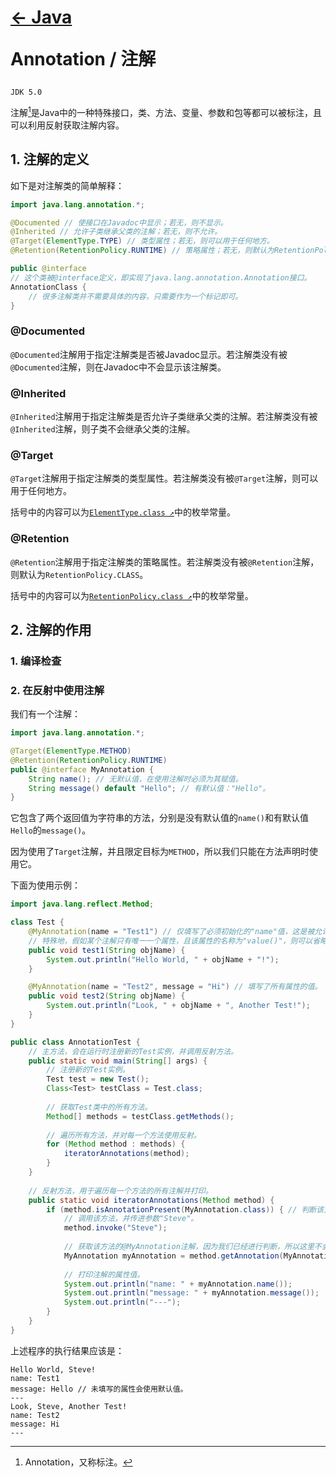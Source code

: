 # <p align=left>[← Java](/notebook)</p> <p align=left>Annotation / 注解</p>

`JDK 5.0`

注解[^注解]是Java中的一种特殊接口，类、方法、变量、参数和包等都可以被标注，且可以利用反射获取注解内容。

[^注解]: Annotation，又称标注。

## 1. 注解的定义

如下是对注解类的简单解释：

```java
import java.lang.annotation.*;

@Documented // 使接口在Javadoc中显示；若无，则不显示。
@Inherited // 允许子类继承父类的注解；若无，则不允许。
@Target(ElementType.TYPE) // 类型属性；若无，则可以用于任何地方。
@Retention(RetentionPolicy.RUNTIME) // 策略属性；若无，则默认为RetentionPolicy.CLASS。

public @interface
// 这个类被@interface定义，即实现了java.lang.annotation.Annotation接口。
AnnotationClass {
    // 很多注解类并不需要具体的内容，只需要作为一个标记即可。
}
```

### @Documented

`@Documented`注解用于指定注解类是否被Javadoc显示。若注解类没有被`@Documented`注解，则在Javadoc中不会显示该注解类。

### @Inherited

`@Inherited`注解用于指定注解类是否允许子类继承父类的注解。若注解类没有被`@Inherited`注解，则子类不会继承父类的注解。

### @Target

`@Target`注解用于指定注解类的类型属性。若注解类没有被`@Target`注解，则可以用于任何地方。

括号中的内容可以为[`ElementType.class ↗`](ElementType.class.md)中的枚举常量。

### @Retention

`@Retention`注解用于指定注解类的策略属性。若注解类没有被`@Retention`注解，则默认为`RetentionPolicy.CLASS`。

括号中的内容可以为[`RetentionPolicy.class ↗`](RetentionPolicy.class.md)中的枚举常量。

## 2. 注解的作用

### 1. 编译检查

### 2. 在反射中使用注解

我们有一个注解：

```java
import java.lang.annotation.*;

@Target(ElementType.METHOD)
@Retention(RetentionPolicy.RUNTIME)
public @interface MyAnnotation {
    String name(); // 无默认值，在使用注解时必须为其赋值。
    String message() default "Hello"; // 有默认值："Hello"。
}
```

它包含了两个返回值为字符串的方法，分别是没有默认值的`name()`和有默认值`Hello`的`message()`。

因为使用了`Target`注解，并且限定目标为`METHOD`，所以我们只能在方法声明时使用它。

下面为使用示例：

```java
import java.lang.reflect.Method;

class Test {
	@MyAnnotation(name = "Test1") // 仅填写了必须初始化的"name"值，这是被允许的。
	// 特殊地，假如某个注解只有唯一一个属性，且该属性的名称为"value()"，则可以省略"value = "。
	public void test1(String objName) {
		System.out.println("Hello World, " + objName + "!");
	}

	@MyAnnotation(name = "Test2", message = "Hi") // 填写了所有属性的值。
	public void test2(String objName) {
		System.out.println("Look, " + objName + ", Another Test!");
	}
}

public class AnnotationTest {
	// 主方法，会在运行时注册新的Test实例，并调用反射方法。
	public static void main(String[] args) {
		// 注册新的Test实例。
		Test test = new Test();
		Class<Test> testClass = Test.class;
		
		// 获取Test类中的所有方法。
		Method[] methods = testClass.getMethods();
		
		// 遍历所有方法，并对每一个方法使用反射。
		for (Method method : methods) {
			iteratorAnnotations(method);
		}
	}
	
	// 反射方法，用于遍历每一个方法的所有注解并打印。
	public static void iteratorAnnotations(Method method) {
		if (method.isAnnotationPresent(MyAnnotation.class)) { // 判断该方法是否拥有@MyAnnotation注解。
			// 调用该方法，并传进参数"Steve"。
			method.invoke("Steve");
			
			// 获取该方法的@MyAnnotation注解，因为我们已经进行判断，所以这里不会返回空指针。
			MyAnnotation myAnnotation = method.getAnnotation(MyAnnotation.class);
			
			// 打印注解的属性值。
			System.out.println("name: " + myAnnotation.name());
			System.out.println("message: " + myAnnotation.message());
			System.out.println("---");
		}
	}
}
```

上述程序的执行结果应该是：

```
Hello World, Steve!
name: Test1
message: Hello // 未填写的属性会使用默认值。
---
Look, Steve, Another Test!
name: Test2
message: Hi
---
```
